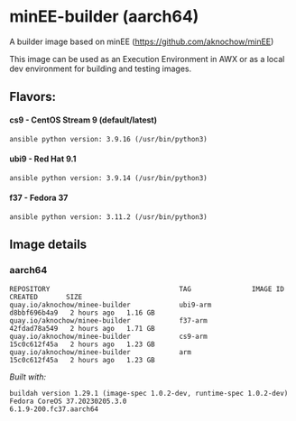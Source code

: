 # minEE-builder (aarch64)

A builder image based on minEE (https://github.com/aknochow/minEE)

This image can be used as an Execution Environment in AWX or as a local dev environment for building and testing images.

## Flavors:
#### cs9 - CentOS Stream 9 (default/latest) 
`ansible python version: 3.9.16 (/usr/bin/python3)`
#### ubi9 - Red Hat 9.1 
`ansible python version: 3.9.14 (/usr/bin/python3)`
#### f37 - Fedora 37
`ansible python version: 3.11.2 (/usr/bin/python3)`

## Image details
### aarch64
```
REPOSITORY                                TAG               IMAGE ID       CREATED       SIZE
quay.io/aknochow/minee-builder            ubi9-arm          d8bbf696b4a9   2 hours ago   1.16 GB
quay.io/aknochow/minee-builder            f37-arm           42fdad78a549   2 hours ago   1.71 GB
quay.io/aknochow/minee-builder            cs9-arm           15c0c612f45a   2 hours ago   1.23 GB
quay.io/aknochow/minee-builder            arm               15c0c612f45a   2 hours ago   1.23 GB
```
_Built with:_
```
buildah version 1.29.1 (image-spec 1.0.2-dev, runtime-spec 1.0.2-dev)
Fedora CoreOS 37.20230205.3.0
6.1.9-200.fc37.aarch64
```
